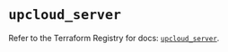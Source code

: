 # `upcloud_server`

Refer to the Terraform Registry for docs: [`upcloud_server`](https://registry.terraform.io/providers/upcloudltd/upcloud/5.23.2/docs/resources/server).
